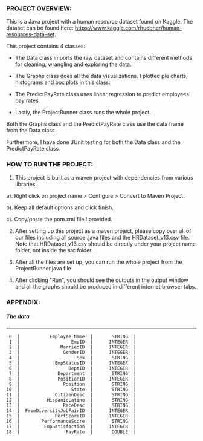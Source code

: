 ### PROJECT OVERVIEW:
This is a Java project with a human resource dataset found on Kaggle. The dataset can be found here: https://www.kaggle.com/rhuebner/human-resources-data-set.

This project contains 4 classes:

- The Data class imports the raw dataset and contains different methods for cleaning, wrangling and exploring the data.

- The Graphs class does all the data visualizations. I plotted pie charts, histograms and box plots in this class.

- The PredictPayRate class uses linear regression to predict employees' pay rates.  

- Lastly, the ProjectRunner class runs the whole project.

 Both the Graphs class and the PredictPayRate class use the data frame from the Data class.
 
 Furthermore, I have done JUnit testing for both the Data class and the PredictPayRate class. 
 
 
 
### HOW TO RUN THE PROJECT:
1. This project is built as a maven project with dependencies from various libraries. 

 a). Right click on project name > Configure > Convert to Maven Project.

 b). Keep all default options and click finish.

 c). Copy/paste the pom.xml file I provided.

2. After setting up this project as a maven project, please copy over all of our files including all source .java files and the HRDataset_v13.csv file. Note that HRDataset_v13.csv should be directly under your project name folder, not inside the src folder.


3. After all the files are set up, you can run the whole project from the ProjectRunner.java file.


4. After clicking "Run", you should see the outputs in the output window and all the graphs should be produced in different internet browser tabs. 



### APPENDIX:

##### The data
----------------------------------------------------
     0  |           Employee_Name  |       STRING  |
     1  |                   EmpID  |      INTEGER  |
     2  |               MarriedID  |      INTEGER  |
     3  |                GenderID  |      INTEGER  |
     4  |                     Sex  |       STRING  |
     5  |             EmpStatusID  |      INTEGER  |
     6  |                  DeptID  |      INTEGER  |
     7  |              Department  |       STRING  |
     8  |              PositionID  |      INTEGER  |
     9  |                Position  |       STRING  |
    10  |                   State  |       STRING  |
    11  |             CitizenDesc  |       STRING  |
    12  |          HispanicLatino  |       STRING  |
    13  |                RaceDesc  |       STRING  |
    14  |  FromDiversityJobFairID  |      INTEGER  |
    15  |             PerfScoreID  |      INTEGER  |
    16  |        PerformanceScore  |       STRING  |
    17  |         EmpSatisfaction  |      INTEGER  |
    18  |                 PayRate  |       DOUBLE  |

